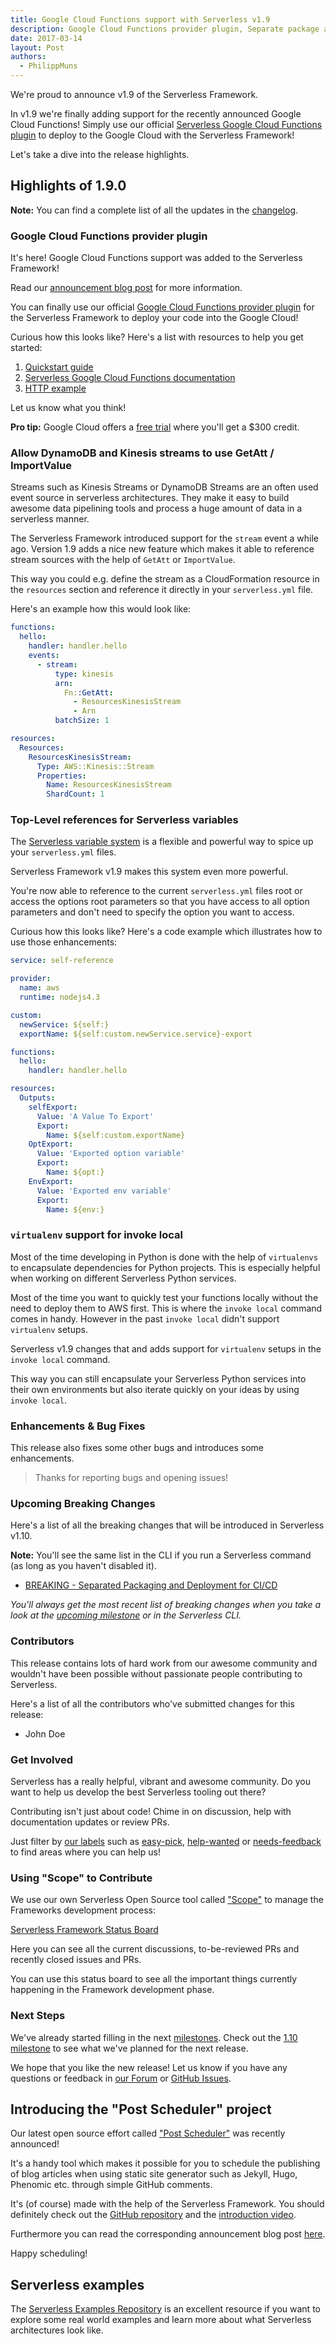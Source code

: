 ```yaml
---
title: Google Cloud Functions support with Serverless v1.9
description: Google Cloud Functions provider plugin, Separate package and deploy commands, bug fixes and improvements in the Serverless Framework v1.9 release.
date: 2017-03-14
layout: Post
authors:
  - PhilippMuns
---
```


We're proud to announce v1.9 of the Serverless Framework.

In v1.9 we're finally adding support for the recently announced Google Cloud Functions! Simply use our official [Serverless Google Cloud Functions plugin](https://github.com/serverless/serverless-google-cloudfunctions) to deploy to the Google Cloud with the Serverless Framework!

Let's take a dive into the release highlights.

## Highlights of 1.9.0

**Note:** You can find a complete list of all the updates in the [changelog](https://github.com/serverless/serverless/blob/master/CHANGELOG.md).

### Google Cloud Functions provider plugin

It's here! Google Cloud Functions support was added to the Serverless Framework!

Read our [announcement blog post](https://serverless.com/blog/google/) for more information.

You can finally use our official [Google Cloud Functions provider plugin](https://github.com/serverless/serverless-google-cloudfunctions) for the Serverless Framework to deploy your code into the Google Cloud!

Curious how this looks like? Here's a list with resources to help you get started:

1. [Quickstart guide](https://serverless.com/framework/docs/providers/google/guide/quickstart/)
2. [Serverless Google Cloud Functions documentation](https://serverless.com/framework/docs/providers/google/)
3. [HTTP example](https://github.com/serverless/examples/tree/master/google-node-simple-http-endpoint)

Let us know what you think!

**Pro tip:** Google Cloud offers a [free trial](https://cloud.google.com/free) where you'll get a $300 credit.

### Allow DynamoDB and Kinesis streams to use GetAtt / ImportValue

Streams such as Kinesis Streams or DynamoDB Streams are an often used event source in serverless architectures. They make it easy to build awesome data pipelining tools and process a huge amount of data in a serverless manner.

The Serverless Framework introduced support for the `stream` event a while ago. Version 1.9 adds a nice new feature which makes it able to reference stream sources with the help of `GetAtt` or `ImportValue`.

This way you could e.g. define the stream as a CloudFormation resource in the `resources` section and reference it directly in your `serverless.yml` file.

Here's an example how this would look like:

```yml
functions:
  hello:
    handler: handler.hello
    events:
      - stream:
          type: kinesis
          arn:
            Fn::GetAtt:
              - ResourcesKinesisStream
              - Arn
          batchSize: 1

resources:
  Resources:
    ResourcesKinesisStream:
      Type: AWS::Kinesis::Stream
      Properties:
        Name: ResourcesKinesisStream
        ShardCount: 1
```

### Top-Level references for Serverless variables

The [Serverless variable system](https://serverless.com/framework/docs/providers/aws/guide/variables/) is a flexible and powerful way to spice up your `serverless.yml` files.

Serverless Framework v1.9 makes this system even more powerful.

You're now able to reference to the current `serverless.yml` files root or access the options root parameters so that you have access to all option parameters and don't need to specify the option you want to access.

Curious how this looks like? Here's a code example which illustrates how to use those enhancements:

```yml
service: self-reference

provider:
  name: aws
  runtime: nodejs4.3

custom:
  newService: ${self:}
  exportName: ${self:custom.newService.service}-export

functions:
  hello:
    handler: handler.hello

resources:
  Outputs:
    selfExport:
      Value: 'A Value To Export'
      Export:
        Name: ${self:custom.exportName}
    OptExport:
      Value: 'Exported option variable'
      Export:
        Name: ${opt:}
    EnvExport:
      Value: 'Exported env variable'
      Export:
        Name: ${env:}
```

### `virtualenv` support for invoke local

Most of the time developing in Python is done with the help of `virtualenvs` to encapsulate dependencies for Python projects. This is especially helpful when working on different Serverless Python services.

Most of the time you want to quickly test your functions locally without the need to deploy them to AWS first. This is where the `invoke local` command comes in handy. However in the past `invoke local` didn't support `virtualenv` setups.

Serverless v1.9 changes that and adds support for `virtualenv` setups in the `invoke local` command.

This way you can still encapsulate your Serverless Python services into their own environments but also iterate quickly on your ideas by using `invoke local`.

### Enhancements & Bug Fixes

This release also fixes some other bugs and introduces some enhancements.

> Thanks for reporting bugs and opening issues!

### Upcoming Breaking Changes

Here's a list of all the breaking changes that will be introduced in Serverless v1.10.

**Note:** You'll see the same list in the CLI if you run a Serverless command (as long as you haven't disabled it).

- [BREAKING - Separated Packaging and Deployment for CI/CD](https://github.com/serverless/serverless/pull/3344)

*You'll always get the most recent list of breaking changes when you take a look at the [upcoming milestone](https://github.com/serverless/serverless/milestones) or in the Serverless CLI.*

### Contributors

This release contains lots of hard work from our awesome community and wouldn't have been possible without passionate people contributing to Serverless.

Here's a list of all the contributors who've submitted changes for this release:

- John Doe

### Get Involved

Serverless has a really helpful, vibrant and awesome community. Do you want to help us develop the best Serverless tooling out there?

Contributing isn't just about code! Chime in on discussion, help with documentation updates or review PRs.

Just filter by [our labels](https://github.com/serverless/serverless/labels) such as [easy-pick](https://github.com/serverless/serverless/issues?q=is%3Aopen+is%3Aissue+label%3Astatus%2Feasy-pick), [help-wanted](https://github.com/serverless/serverless/issues?q=is%3Aopen+is%3Aissue+label%3Astatus%2Fhelp-wanted) or [needs-feedback](https://github.com/serverless/serverless/labels/stage%2Fneeds-feedback) to find areas where you can help us!

### Using "Scope" to Contribute

We use our own Serverless Open Source tool called ["Scope"](https://github.com/serverless/scope) to manage the Frameworks development process:

[Serverless Framework Status Board](https://serverless.com/framework/status/)

Here you can see all the current discussions, to-be-reviewed PRs and recently closed issues and PRs.

You can use this status board to see all the important things currently happening in the Framework development phase.

### Next Steps

We've already started filling in the next [milestones](https://github.com/serverless/serverless/milestones). Check out the [1.10 milestone](https://github.com/serverless/serverless/milestone/25) to see what we've planned for the next release.

We hope that you like the new release! Let us know if you have any questions or feedback in [our Forum](http://forum.serverless.com/) or [GitHub Issues](https://github.com/serverless/serverless/issues).

## Introducing the "Post Scheduler" project

Our latest open source effort called ["Post Scheduler"](https://github.com/serverless/post-scheduler) was recently announced! 

It's a handy tool which makes it possible for you to schedule the publishing of blog articles when using static site generator such as Jekyll, Hugo, Phenomic etc. through simple GitHub comments.

It's (of course) made with the help of the Serverless Framework. You should definitely check out the [GitHub repository](https://github.com/serverless/post-scheduler) and the [introduction video](https://www.youtube.com/watch?v=YETxuhexZY4).

Furthermore you can read the corresponding announcement blog post [here](https://serverless.com/blog/static-site-post-scheduler/).

Happy scheduling!

## Serverless examples

The [Serverless Examples Repository](https://github.com/serverless/examples) is an excellent resource if you want to explore some real world examples and learn more about what Serverless architectures look like.
